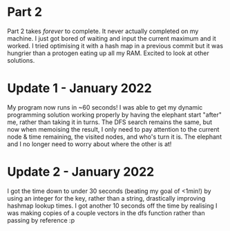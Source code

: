 # Part 2
Part 2 takes *forever* to complete. It never actually completed on my machine. I just got
bored of waiting and input the current maximum and it worked. I tried optimising it with 
a hash map in a previous commit but it was hungrier than a protogen eating up all my RAM.
Excited to look at other solutions.

# Update 1 - January 2022
My program now runs in ~60 seconds! I was able to get my dynamic programming solution 
working properly by having the elephant start "after" me, rather than taking it in turns.
The DFS search remains the same, but now when memoising the result, I only need to pay
attention to the current node & time remaining, the visited nodes, and who's turn it is.
The elephant and I no longer need to worry about where the other is at!

# Update 2 - January 2022
I got the time down to under 30 seconds (beating my goal of <1min!) by using an integer
for the key, rather than a string, drastically improving hashmap lookup times. I got
another 10 seconds off the time by realising I was making copies of a couple vectors
in the dfs function rather than passing by reference :p
